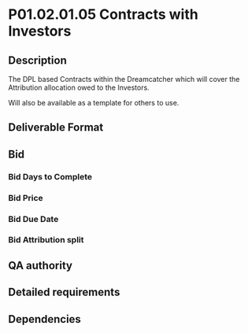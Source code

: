 # P01.02.01.05 Contracts with Investors

## Description

The DPL based Contracts within the Dreamcatcher which will cover the Attribution allocation owed to the Investors.

Will also be available as a template for others to use.

## Deliverable Format

## Bid 

### Bid Days to Complete

### Bid Price

### Bid Due Date

### Bid Attribution split

## QA authority

## Detailed requirements

## Dependencies
